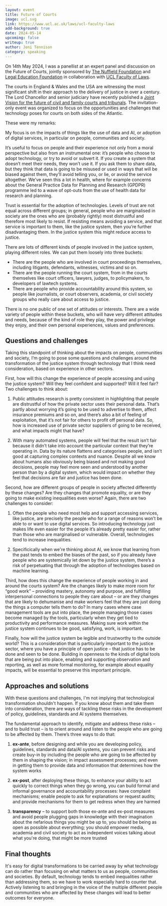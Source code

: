 ```yaml
---
layout: event
title: Future of Courts
image: ucl.svg
link: https://www.ucl.ac.uk/laws/ucl-faculty-laws
add-background: true
date: 2024-05-14
upcoming: false
writeup: true
author: Jeni Tennison
category: speaking
---
```

On 14th May 2024, I was a panellist at an expert panel and discussion on the Future of Courts, jointly sponsored by [The Nuffield Foundation](https://www.nuffieldfoundation.org/) and [Legal Education Foundation](https://thelegaleducationfoundation.org/) in collaboration with [UCL Faculty of Laws](https://www.ucl.ac.uk/laws/ucl-faculty-laws).

The courts in England & Wales and the USA are witnessing the most significant shift in their approach to the delivery of justice in over a century. The Lord Chancellor and senior judiciary have recently published a [Joint Vision for the future of civil and family courts and tribunals](https://www.gov.uk/government/publications/transforming-our-justice-system-joint-statement). The invitation-only event was organized to focus on the opportunities and challenges that technology poses for courts on both sides of the Atlantic.

<!--more-->

These were my remarks:

My focus is on the impacts of things like the use of data and AI, or adoption of digital services, in particular on people, communities and society.

It’s useful to focus on people and their experience not only from a moral perspective but also from an instrumental one: it’s people who choose to adopt technology, or try to avoid or subvert it. If you create a system that doesn’t meet their needs, they won’t use it. If you ask them to share data, but they think that data is going to be misused or used in ways that will be biased against them, they’ll avoid telling you, or lie, or avoid the service altogether. We’ve seen this a lot in health, where for example concerns about the General Practice Data for Planning and Research (GPDPR) programme led to a wave of opt-outs from the use of health data for research and planning.

Trust is essential for the adoption of technologies. Levels of trust are not equal across different groups; in general, people who are marginalised in society are the ones who are (probably rightly) most distrustful and therefore most likely to resist. If resisting means avoiding a service, and that service is important to them, like the justice system, then you’re further disadvantaging them. In the justice system this might reduce access to justice.

There are lots of different kinds of people involved in the justice system, playing different roles. We can put them loosely into three buckets:

  * There are the people who are involved in court proceedings themselves, including litigants, defendants, witnesses, victims and so on.
  * There are the people running the court system, from in the courts themselves like court officers, lawyers, judges, to policymakers, to developers of lawtech systems.
  * There are people who provide accountability around this system, so people like journalists, or court observers, academia, or civil society groups who really care about access to justice.

There is no one public of one set of attitudes or interests. There are a wide variety of people within these buckets, who will have very different attitudes and needs, because of the kind of role they play, the power and privilege they enjoy, and their own personal experiences, values and preferences.

## Questions and challenges

Taking this standpoint of thinking about the impacts on people, communities and society, I’m going to pose some questions and challenges around the transformation of the justice system through technology that I think need consideration, based on experience in other sectors.

First, how will this change the experience of people accessing and using the justice system? Will they feel confident and supported? Will it feel fair? Two challenges to think about:

  1. Public attitudes research is pretty consistent in highlighting that people are distrustful of how the private sector uses their personal data. That’s partly about worrying it’s going to be used to advertise to them, affect insurance premiums and so on, and there’s also a bit of feeling of exploitation, that it’s not fair for others to profit off personal data. So, how is increased use of private sector suppliers of going to be received, and what impacts might that have?

  2. With many automated systems, people will feel that the result isn’t fair because it didn’t take into account the particular context that they’re operating in. Data by its nature flattens and categorises people, and isn’t good at capturing complex contexts and nuance. Despite all we know about humans also obviously being biased and not making good decisions, people may feel more seen and understood by another person than by a digital system, which would impact on whether they feel that decisions are fair and justice has been done.

Second, how are different groups of people in society affected differently by these changes? Are they changes that promote equality, or are they going to make existing inequalities even worse? Again, there are two challenges to consider:

  1. Often the people who need most help and support accessing services, like justice, are precisely the people who for a range of reasons won’t be able to or want to use digital services. So introducing technology just makes life even easier for the people it’s already pretty easier for, rather than those who are marginalised or vulnerable. Overall, technologies tend to increase inequalities.

  2. Specificically when we're thinking about AI, we know that learning from the past tends to embed the biases of the past, so if you already have people who are systemically let down by the justice system, there’s a risk of perpetuating that through the adoption of technologies based on machine learning.

Third, how does this change the experience of people working in and around the courts system? Are the changes likely to make more room for “good work” – providing mastery, autonomy and purpose, and fulfilling interpersonal connections to people they care about – or are they changes that are likely to dehumanise and make workers feel that they are just doing the things a computer tells them to do? In many cases where case management tools are put into place, the people managing those cases become managed by the tools, particularly when they get tied to productivity and performance measures. Making sure work within the justice system continues to be good, satisfying, work, is important.

Finally, how will the justice system be legible and trustworthy to the outside world? This is a consideration that is particularly important to the justice sector, where you have a principle of open justice – that justice has to be done and seen to be done. Building in openness to the kinds of digital tools that are being put into place, enabling and supporting observation and reporting, as well as more formal monitoring, for example about equality impacts, will be essential to preserve this important principle.

## Approaches and solutions

With these questions and challenges, I'm not implying that technological transformation shouldn't happen. If you know about them and take them into consideration, there are ways of tackling these risks in the development of policy, guidelines, standards and AI systems themselves.

The fundamental approach to identify, mitigate and address these risks – and to build trust – is to orient around and listen to the people who are going to be affected by them. There’s three ways to do that:

  1. **ex-ante**, before designing and while you are developing policy, guidelines, standards and data/AI systems, you can prevent risks and create buy-in by including the people who are going to be affected by them in shaping the vision; in impact assessment processes; and even in getting them to provide data and information that determines how the system works

  2. **ex-post**, after deploying these things, to enhance your ability to act quickly to correct things when they go wrong, you can build formal and informal governance and accountability processes: have complaint mechanisms; enable people to ask for explanations or request audits; and provide mechanisms for them to get redress when they are harmed

  3. **transparency** – to support both those ex-ante and ex-post measures and avoid people plugging gaps in knowledge with their imagination about the nefarious things you might be up to, you should be being as open as possible about everything; you should empower media, academia and civil society to act as independent voices talking about what you're doing, that might be more trusted

## Final thoughts

It's easy for digital transformations to be carried away by what technology can do rather than focusing on what matters to us as people, communities and societies. By default, technology tends to embed inequalities rather than addressing them, so we have to work especially hard to counter that. Actively listening to and bringing in the voice of the multiple different people and communities who are affected by these changes will lead to better outcomes for everyone.
